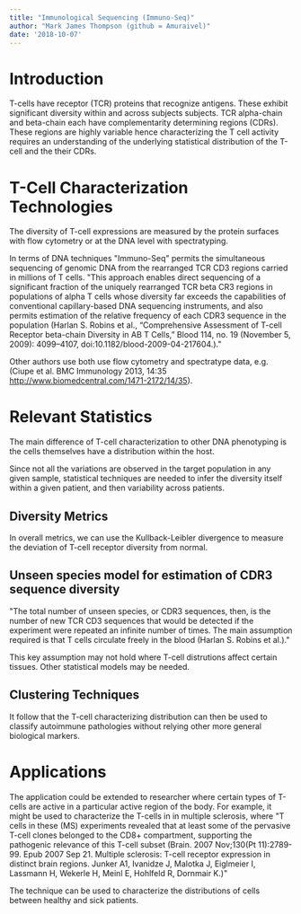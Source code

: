 ```yaml
---
title: "Immunological Sequencing (Immuno-Seq)"
author: "Mark James Thompson (github = Amuraivel)"
date: '2018-10-07'
---
```

# Introduction 
T-cells have receptor (TCR) proteins that recognize antigens. These exhibit significant diversity within and across subjects subjects. TCR alpha-chain and beta-chain each have complementarity determining regions (CDRs). These regions are highly variable hence characterizing the T cell activity requires an understanding of the underlying statistical distribution of the T-cell and the their CDRs.

# T-Cell Characterization Technologies
The diversity of T-cell expressions are measured by the protein surfaces with flow cytometry or at the DNA level with spectratyping. 

In terms of DNA techniques "Immuno-Seq" permits the simultaneous sequencing of genomic DNA from the rearranged TCR CD3 regions carried in millions of T cells. "This approach enables direct sequencing of a significant fraction of the uniquely rearranged TCR beta CR3 regions in populations of alpha T cells whose diversity far exceeds the capabilities of conventional capillary-based DNA sequencing instruments, and also permits estimation of the relative frequency of each CDR3 sequence in the population (Harlan S. Robins et al., “Comprehensive Assessment of T-cell Receptor beta-chain Diversity in AB T Cells,” Blood 114, no. 19 (November 5, 2009): 4099–4107, doi:10.1182/blood-2009-04-217604.)."

Other authors use both use flow cytometry and spectratype data, e.g. (Ciupe et al. BMC Immunology 2013, 14:35 http://www.biomedcentral.com/1471-2172/14/35). 

# Relevant Statistics
The main difference of T-cell characterization to other DNA phenotyping is the cells themselves have a distribution within the host.

Since not all the variations are observed in the target population in any given sample, statistical techniques are needed to infer the diversity itself within a given patient, and then variability across patients.

## Diversity Metrics
In overall metrics, we can use the Kullback-Leibler divergence to measure the deviation of T-cell receptor diversity from normal.

## Unseen species model for estimation of CDR3 sequence diversity
"The total number of unseen species, or CDR3 sequences, then, is the number of new TCR CD3 sequences that would be detected if the experiment were repeated an infinite number of times. The main assumption required is that T cells circulate freely in the blood (Harlan S. Robins et al.)." 

This key assumption may not hold where T-cell distrutions affect certain tissues. Other statistical models may be needed.

## Clustering Techniques
It follow that the T-cell characterizing distribution can then be used to classify autoimmune pathologies without relying other more general biological markers.

# Applications 
The application could be extended to researcher where certain types of T-cells are active in a particular active region of the body. For example, it might be used to characterize the T-cells in in multiple sclerosis, where "T cells in these (MS) experiments revealed that at least some of the pervasive T-cell clones belonged to the CD8+ compartment, supporting the pathogenic relevance of this T-cell subset (Brain. 2007 Nov;130(Pt 11):2789-99. Epub 2007 Sep 21. Multiple sclerosis: T-cell receptor expression in distinct brain regions. Junker A1, Ivanidze J, Malotka J, Eiglmeier I, Lassmann H, Wekerle H, Meinl E, Hohlfeld R, Dornmair K.)"

The technique can be used to characterize the distributions of cells between healthy and sick patients.
